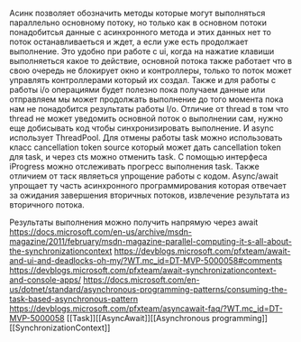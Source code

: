 Асинк позволяет обозначить методы которые могут выполняться параллельно основному потоку, но только как в основном потоки понадобитсья данные с асинхронного метода и этих данных нет то поток останавливаеться и ждет, а если уже есть продолжает выполнение. Это удобно при работе с ui, когда на нажатие клавиши выполняеться какое то действие, основной потока также работает что в свою очередь не блокирует окно и контроллеры, только то поток может управлять контроллерами который их создал. Также и для работы с работы i/o операциями будет полезно пока получаем данные или отправляем мы может продолжать выполнение до того момента пока нам не понадобится результаты работы I/o.
	Отличие от thread в том что thread не может уведомить основной поток о выполнении сам, нужно еще добисывать код чтобы синхронизировать выполнение. И async использует ThreadPool.
Для отмены работы task можно использовать класс cancellation token source который может дать cancellation token для task, и через cts можно отменить task. С помощью интерфеса iProgress можно отслеживать прогресс выполнения task.
 Также отличием от таск являеться упрощение работы с кодом.
 Async/await упрощает ту часть асинхронного программирования которая отвечает за ожидания завершения вторичных потоков, извлечение результата из вторичного потока.

Результаты выполнения можно получить напрямую через await
https://docs.microsoft.com/en-us/archive/msdn-magazine/2011/february/msdn-magazine-parallel-computing-it-s-all-about-the-synchronizationcontext
https://devblogs.microsoft.com/pfxteam/await-and-ui-and-deadlocks-oh-my/?WT.mc_id=DT-MVP-5000058#comments
https://devblogs.microsoft.com/pfxteam/await-synchronizationcontext-and-console-apps/
https://docs.microsoft.com/en-us/dotnet/standard/asynchronous-programming-patterns/consuming-the-task-based-asynchronous-pattern
https://devblogs.microsoft.com/pfxteam/asyncawait-faq/?WT.mc_id=DT-MVP-5000058
[[Task]][[AsyncAwait]][[Asynchronous programming]][[SynchronizationContext]]
